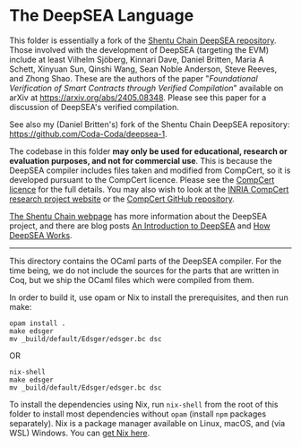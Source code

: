 # The DeepSEA Language

This folder is essentially a fork of the [Shentu Chain DeepSEA repository](https://github.com/shentufoundation/deepsea). Those involved with the development of DeepSEA (targeting the EVM) include at least Vilhelm Sjöberg, Kinnari Dave, Daniel Britten, Maria A Schett, Xinyuan Sun, Qinshi Wang, Sean Noble Anderson, Steve Reeves, and Zhong Shao. These are the authors of the paper "*Foundational Verification of Smart Contracts through Verified Compilation*" available on arXiv at https://arxiv.org/abs/2405.08348. Please see this paper for a discussion of DeepSEA's verified compilation.

See also my (Daniel Britten's) fork of the Shentu Chain DeepSEA repository: https://github.com/Coda-Coda/deepsea-1.

The codebase in this folder **may only be used for educational, research or evaluation purposes, and not for commercial use**.
This is because the DeepSEA compiler includes files taken and modified from CompCert, so it is developed pursuant to the CompCert licence. Please see the [CompCert licence](./CompCert-LICENSE.txt) for the full details. You may also wish to look at the [INRIA CompCert research project website](https://compcert.org) or the [CompCert GitHub repository](https://github.com/AbsInt/CompCert).  

[The Shentu Chain webpage](https://www.shentu.technology/technology#deepsea)
has more information about the DeepSEA project, and there are blog posts [An Introduction to DeepSEA](https://www.certik.com/resources/blog/an-introduction-to-deepsea) and [How DeepSEA Works](https://www.certik.com/resources/blog/how-deepsea-works-with-an-example-token-contact).

-----

This directory contains the OCaml parts of the DeepSEA compiler. For the time being, we do not include the sources for the parts that are written in Coq, but we ship the OCaml files which were compiled from them.

In order to build it, use opam or Nix to install the prerequisites, and then run make:

```
opam install .
make edsger
mv _build/default/Edsger/edsger.bc dsc
```

OR

```
nix-shell
make edsger
mv _build/default/Edsger/edsger.bc dsc
```

To install the dependencies using Nix, run `nix-shell` from the root of this folder to install most dependencies without `opam` (install `npm` packages separately). Nix is a package manager available on Linux, macOS, and (via WSL) Windows. You can [get Nix here](https://nixos.org/guides/install-nix.html).